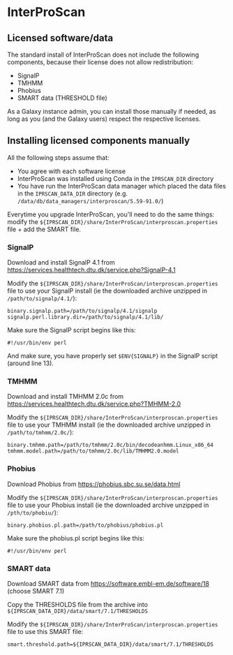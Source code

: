 # InterProScan

## Licensed software/data

The standard install of InterProScan does not include the following components, because their license does not allow redistribution:

- SignalP
- TMHMM
- Phobius
- SMART data (THRESHOLD file)

As a Galaxy instance admin, you can install those manually if needed, as long as you (and the Galaxy users) respect the respective licenses.

## Installing licensed components manually

All the following steps assume that:

- You agree with each software license
- InterProScan was installed using Conda in the `IPRSCAN_DIR` directory
- You have run the InterProScan data manager which placed the data files in the `IPRSCAN_DATA_DIR` directory (e.g. `/data/db/data_managers/interproscan/5.59-91.0/`)

Everytime you upgrade InterProScan, you'll need to do the same things: modify the `${IPRSCAN_DIR}/share/InterProScan/interproscan.properties` file + add the SMART file.

### SignalP

Download and install SignalP 4.1 from https://services.healthtech.dtu.dk/service.php?SignalP-4.1

Modify the `${IPRSCAN_DIR}/share/InterProScan/interproscan.properties` file to use your SignalP install (ie the downloaded archive unzipped in `/path/to/signalp/4.1/`):

```
binary.signalp.path=/path/to/signalp/4.1/signalp
signalp.perl.library.dir=/path/to/signalp/4.1/lib/
```

Make sure the SignalP script begins like this:

```
#!/usr/bin/env perl
```

And make sure, you have properly set `$ENV{SIGNALP}` in the SignalP script (around line 13).

### TMHMM

Download and install TMHMM 2.0c from https://services.healthtech.dtu.dk/service.php?TMHMM-2.0

Modify the `${IPRSCAN_DIR}/share/InterProScan/interproscan.properties` file to use your TMHMM install (ie the downloaded archive unzipped in `/path/to/tmhmm/2.0c/`):

```
binary.tmhmm.path=/path/to/tmhmm/2.0c/bin/decodeanhmm.Linux_x86_64
tmhmm.model.path=/path/to/tmhmm/2.0c/lib/TMHMM2.0.model
```

### Phobius

Download Phobius from https://phobius.sbc.su.se/data.html

Modify the `${IPRSCAN_DIR}/share/InterProScan/interproscan.properties` file to use your Phobius install (ie the downloaded archive unzipped in `/pth/to/phobiu/`):

```
binary.phobius.pl.path=/path/to/phobius/phobius.pl
```

Make sure the phobius.pl script begins like this:

```
#!/usr/bin/env perl
```

### SMART data

Download SMART data from https://software.embl-em.de/software/18 (choose SMART 7.1)

Copy the THRESHOLDS file from the archive into `${IPRSCAN_DATA_DIR}/data/smart/7.1/THRESHOLDS`

Modify the `${IPRSCAN_DIR}/share/InterProScan/interproscan.properties` file to use this SMART file:

```
smart.threshold.path=${IPRSCAN_DATA_DIR}/data/smart/7.1/THRESHOLDS
```
